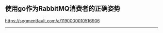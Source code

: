 ## 使用go作为RabbitMQ消费者的正确姿势

https://segmentfault.com/a/1190000010516906

----------------------------------------------------------

